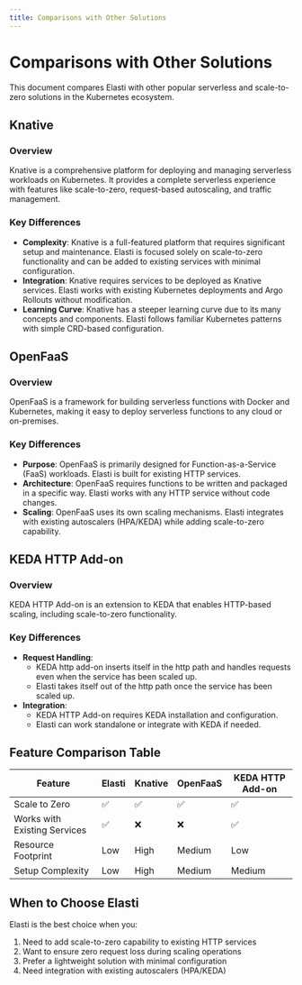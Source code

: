 ```yaml
---
title: Comparisons with Other Solutions
---
```


# Comparisons with Other Solutions

This document compares Elasti with other popular serverless and scale-to-zero solutions in the Kubernetes ecosystem.

## Knative

### Overview
Knative is a comprehensive platform for deploying and managing serverless workloads on Kubernetes. It provides a complete serverless experience with features like scale-to-zero, request-based autoscaling, and traffic management.

### Key Differences
- **Complexity**: Knative is a full-featured platform that requires significant setup and maintenance. Elasti is focused solely on scale-to-zero functionality and can be added to existing services with minimal configuration.
- **Integration**: Knative requires services to be deployed as Knative services. Elasti works with existing Kubernetes deployments and Argo Rollouts without modification.
- **Learning Curve**: Knative has a steeper learning curve due to its many concepts and components. Elasti follows familiar Kubernetes patterns with simple CRD-based configuration.

## OpenFaaS

### Overview
OpenFaaS is a framework for building serverless functions with Docker and Kubernetes, making it easy to deploy serverless functions to any cloud or on-premises.

### Key Differences
- **Purpose**: OpenFaaS is primarily designed for Function-as-a-Service (FaaS) workloads. Elasti is built for existing HTTP services.
- **Architecture**: OpenFaaS requires functions to be written and packaged in a specific way. Elasti works with any HTTP service without code changes.
- **Scaling**: OpenFaaS uses its own scaling mechanisms. Elasti integrates with existing autoscalers (HPA/KEDA) while adding scale-to-zero capability.

## KEDA HTTP Add-on

### Overview
KEDA HTTP Add-on is an extension to KEDA that enables HTTP-based scaling, including scale-to-zero functionality.

### Key Differences
- **Request Handling**: 
  - KEDA http add-on inserts itself in the http path and handles requests even when the service has been scaled up.
  - Elasti takes itself out of the http path once the service has been scaled up.
- **Integration**:
  - KEDA HTTP Add-on requires KEDA installation and configuration.
  - Elasti can work standalone or integrate with KEDA if needed.

## Feature Comparison Table

| Feature | Elasti | Knative | OpenFaaS | KEDA HTTP Add-on |
|---------|---------|----------|-----------|------------------|
| Scale to Zero | ✅ | ✅ | ✅ | ✅ |
| Works with Existing Services | ✅ | ❌ | ❌ | ✅ |
| Resource Footprint | Low | High | Medium | Low |
| Setup Complexity | Low | High | Medium | Medium |

## When to Choose Elasti

Elasti is the best choice when you:
1. Need to add scale-to-zero capability to existing HTTP services
2. Want to ensure zero request loss during scaling operations
3. Prefer a lightweight solution with minimal configuration
4. Need integration with existing autoscalers (HPA/KEDA)